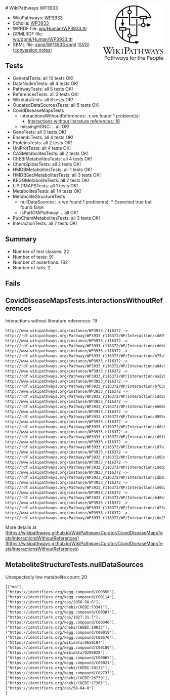 <img style="float: right; width: 200px" src="logo.png" />
# WikiPathways WP3933

* WikiPathways: [WP3933](https://identifiers.org/wikipathways:WP3933)
* Scholia: [WP3933](https://scholia.toolforge.org/wikipathways/WP3933)
* WPRDF file: [wp/Human/WP3933.ttl](../wp/Human/WP3933.ttl)
* GPMLRDF file: [wp/gpml/Human/WP3933.ttl](../wp/gpml/Human/WP3933.ttl)
* SBML file: [sbml/WP3933.sbml](../sbml/WP3933.sbml) ([SVG](../sbml/WP3933.svg)) ([conversion notes](../sbml/WP3933.txt))

## Tests
* GeneralTests: all 10 tests OK!
* DataNodesTests: all 4 tests OK!
* PathwayTests: all 5 tests OK!
* ReferencesTests: all 3 tests OK!
* WikidataTests: all 8 tests OK!
* OudatedDataSourcesTests: all 5 tests OK!
* CovidDiseaseMapsTests
    * interactionsWithoutReferences: .x we found 1 problem(s):
        * [Interactions without literature references: 19](#9701ccea)
    * missingHGNC: .. all OK!
* GeneTests: all 3 tests OK!
* EnsemblTests: all 4 tests OK!
* ProteinsTests: all 2 tests OK!
* UniProtTests: all 4 tests OK!
* CASMetabolitesTests: all 2 tests OK!
* ChEBIMetabolitesTests: all 4 tests OK!
* ChemSpiderTests: all 2 tests OK!
* HMDBMetabolitesTests: all 1 tests OK!
* HMDBSecMetabolitesTests: all 3 tests OK!
* KEGGMetaboliteTests: all 2 tests OK!
* LIPIDMAPSTests: all 1 tests OK!
* MetabolitesTests: all 14 tests OK!
* MetaboliteStructureTests
    * nullDataSources: .x we found 1 problem(s):
            * Expected true but found false
    * isPartOfAPathway: .. all OK!
* PubChemMetabolitesTests: all 3 tests OK!
* InteractionTests: all 7 tests OK!


## Summary

* Number of test classes: 22
* Number of tests: 91
* Number of assertions: 182
* Number of fails: 2

## Fails

<a name="9701ccea" />

## CovidDiseaseMapsTests.interactionsWithoutReferences

Interactions without literature references: 19
```
http://www.wikipathways.org/instance/WP3933_r116372 -> http://rdf.wikipathways.org/Pathway/WP3933_r116372/WP/Interaction/id89f85b6
http://www.wikipathways.org/instance/WP3933_r116372 -> http://rdf.wikipathways.org/Pathway/WP3933_r116372/WP/Interaction/cddb0
http://www.wikipathways.org/instance/WP3933_r116372 -> http://rdf.wikipathways.org/Pathway/WP3933_r116372/WP/Interaction/b75a7
http://www.wikipathways.org/instance/WP3933_r116372 -> http://rdf.wikipathways.org/Pathway/WP3933_r116372/WP/Interaction/a84c9
http://www.wikipathways.org/instance/WP3933_r116372 -> http://rdf.wikipathways.org/Pathway/WP3933_r116372/WP/Interaction/ea228
http://www.wikipathways.org/instance/WP3933_r116372 -> http://rdf.wikipathways.org/Pathway/WP3933_r116372/WP/Interaction/bf63a
http://www.wikipathways.org/instance/WP3933_r116372 -> http://rdf.wikipathways.org/Pathway/WP3933_r116372/WP/Interaction/idd2dc803e
http://www.wikipathways.org/instance/WP3933_r116372 -> http://rdf.wikipathways.org/Pathway/WP3933_r116372/WP/Interaction/e6068
http://www.wikipathways.org/instance/WP3933_r116372 -> http://rdf.wikipathways.org/Pathway/WP3933_r116372/WP/Interaction/d895c
http://www.wikipathways.org/instance/WP3933_r116372 -> http://rdf.wikipathways.org/Pathway/WP3933_r116372/WP/Interaction/id8c824058
http://www.wikipathways.org/instance/WP3933_r116372 -> http://rdf.wikipathways.org/Pathway/WP3933_r116372/WP/Interaction/id9fbc963a
http://www.wikipathways.org/instance/WP3933_r116372 -> http://rdf.wikipathways.org/Pathway/WP3933_r116372/WP/Interaction/id7a191428
http://www.wikipathways.org/instance/WP3933_r116372 -> http://rdf.wikipathways.org/Pathway/WP3933_r116372/WP/Interaction/id83d92e91
http://www.wikipathways.org/instance/WP3933_r116372 -> http://rdf.wikipathways.org/Pathway/WP3933_r116372/WP/Interaction/iddd2951f5
http://www.wikipathways.org/instance/WP3933_r116372 -> http://rdf.wikipathways.org/Pathway/WP3933_r116372/WP/Interaction/idb87590ce
http://www.wikipathways.org/instance/WP3933_r116372 -> http://rdf.wikipathways.org/Pathway/WP3933_r116372/WP/Interaction/id9b21a8c3
http://www.wikipathways.org/instance/WP3933_r116372 -> http://rdf.wikipathways.org/Pathway/WP3933_r116372/WP/Interaction/b48e1
http://www.wikipathways.org/instance/WP3933_r116372 -> http://rdf.wikipathways.org/Pathway/WP3933_r116372/WP/Interaction/id23aa80e2
http://www.wikipathways.org/instance/WP3933_r116372 -> http://rdf.wikipathways.org/Pathway/WP3933_r116372/WP/Interaction/ida25be2e6
```

More details at [https://wikipathways.github.io/WikiPathwaysCurator/CovidDiseaseMapsTests/interactionsWithoutReferences](https://wikipathways.github.io/WikiPathwaysCurator/CovidDiseaseMapsTests/interactionsWithoutReferences)

<a name="919041a8" />

## MetaboliteStructureTests.nullDataSources

Unexpectedly low metabolite count: 20
```
[["mb"],
["https://identifiers.org/kegg.compound/C00350"],
["https://identifiers.org/kegg.compound/C00114"],
["https://identifiers.org/cas/2056-98-6"],
["https://identifiers.org/chebi/CHEBI:73341"],
["https://identifiers.org/kegg.compound/C00307"],
["https://identifiers.org/cas/1927-31-7"],
["https://identifiers.org/kegg.compound/C00346"],
["https://identifiers.org/chebi/CHEBI:18035"],
["https://identifiers.org/kegg.compound/C00019"],
["https://identifiers.org/kegg.compound/C00570"],
["https://identifiers.org/wikidata/Q650187"],
["https://identifiers.org/kegg.compound/C00189"],
["https://identifiers.org/wikidata/Q290828"],
["https://identifiers.org/kegg.compound/C00065"],
["https://identifiers.org/kegg.compound/C00021"],
["https://identifiers.org/chebi/CHEBI:18132"],
["https://identifiers.org/kegg.compound/C02737"],
["https://identifiers.org/chebi/CHEBI:26739"],
["https://identifiers.org/chebi/CHEBI:17361"],
["https://identifiers.org/cas/58-64-0"]
]
```

